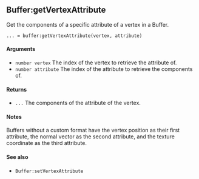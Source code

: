 <!--
category: reference
-->

Buffer:getVertexAttribute
---

Get the components of a specific attribute of a vertex in a Buffer.

    ... = buffer:getVertexAttribute(vertex, attribute)

#### Arguments

- `number vertex` The index of the vertex to retrieve the attribute of.
- `number attribute` The index of the attribute to retrieve the components of.

#### Returns

- `...` The components of the attribute of the vertex.

#### Notes

Buffers without a custom format have the vertex position as their first attribute, the normal vector
as the second attribute, and the texture coordinate as the third attribute.

#### See also

- `Buffer:setVertexAttribute`
